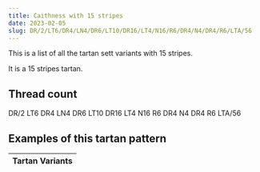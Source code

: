 ```yaml
---
title: Caithness with 15 stripes
date: 2023-02-05
slug: DR/2/LT6/DR4/LN4/DR6/LT10/DR16/LT4/N16/R6/DR4/N4/DR4/R6/LTA/56
---
```

This is a list of all the tartan sett variants with 15 stripes.

It is a 15 stripes tartan.


## Thread count
DR/2 LT6 DR4 LN4 DR6 LT10 DR16 LT4 N16 R6 DR4 N4 DR4 R6 LTA/56

## Examples of this tartan pattern

| Tartan Variants |
|---------------|
